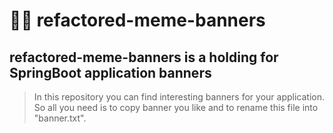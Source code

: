 # 🧞‍♂️ refactored-meme-banners
## refactored-meme-banners is a holding for SpringBoot application banners
> In this repository you can find interesting banners for your application. So all you need is to copy banner you like and to rename this file into "banner.txt".